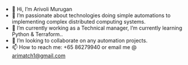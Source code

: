 - 👋 Hi, I’m Arivoli Murugan
- 👀 I’m passionate about technologies doing simple automations to implementing complex distributed computing systems.
- 🌱 I’m currently working as a Technical manager, I’m currently learning Python & Terraform..
- 💞️ I’m looking to collaborate on any automation projects.
- 📫 How to reach me: +65 86279940 or email me @ arimatch1@gmail.com

<!---
ariv14/ariv14 is a ✨ special ✨ repository because its `README.md` (this file) appears on your GitHub profile.
You can click the Preview link to take a look at your changes.
--->
